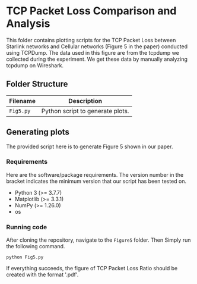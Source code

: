 # TCP Packet Loss Comparison and Analysis

This folder contains plotting scripts for the TCP Packet Loss between Starlink networks and Cellular networks (Figure 5 in the paper) conducted using TCPDump.
The data used in this figure are from the tcpdump we collected during the experiment. We get these data by manually analyzing tcpdump on Wireshark. 

## Folder Structure   

| Filename | Description |
|---|---|
| `Fig5.py` | Python script to generate plots. |

## Generating plots

The provided script here is to generate Figure 5 shown in our paper.

### Requirements

Here are the software/package requirements. The version number in the bracket indicates the minimum version that our script has been tested on.

- Python 3 (>= 3.7.7)
- Matplotlib (>= 3.3.1)
- NumPy (>= 1.26.0)
- os

### Running code

After cloning the repository, navigate to the `Figure5` folder. Then Simply run the following command.

`python Fig5.py`

If everything succeeds, the figure of TCP Packet Loss Ratio should be created with the format '.pdf'.
